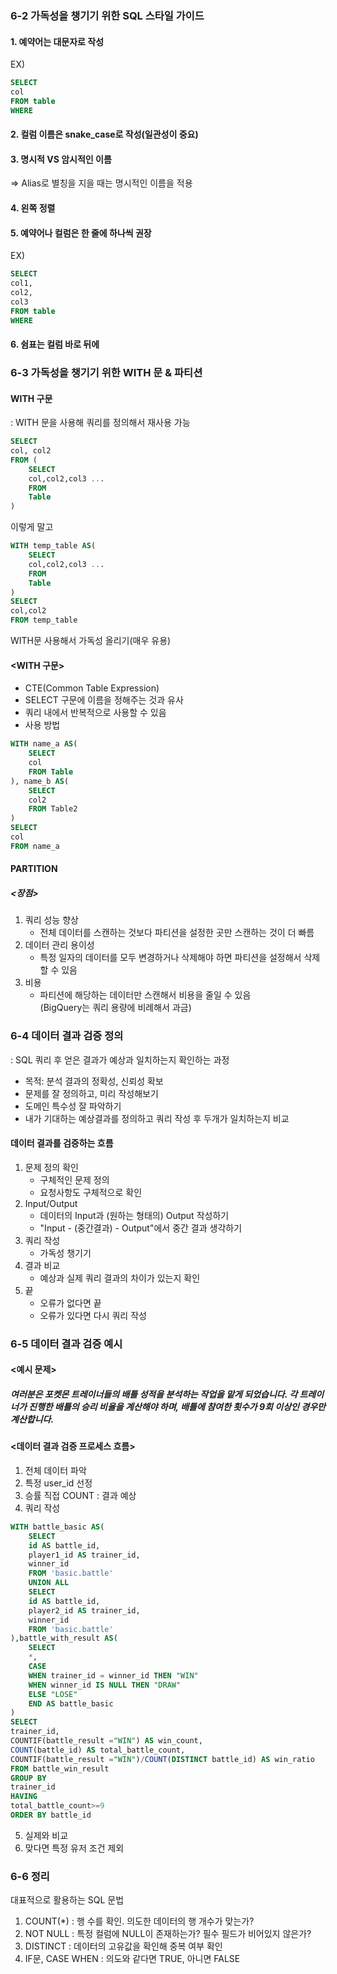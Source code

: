 ### 6-2 가독성을 챙기기 위한 SQL 스타일 가이드    
#### 1. 예약어는 대문자로 작성   
EX)   
```sql   
SELECT   
col   
FROM table   
WHERE   
```   
#### 2. 컬럼 이름은 snake_case로 작성(일관성이 중요)   
#### 3. 명시적 VS 암시적인 이름   
   => Alias로 별칭을 지을 때는 명시적인 이름을 적용   
#### 4. 왼쪽 정렬   
#### 5. 예약어나 컬럼은 한 줄에 하나씩 권장   
EX)   
```sql   
SELECT   
col1,   
col2,   
col3   
FROM table   
WHERE   
```   
#### 6. 쉼표는 컬럼 바로 뒤에   


### 6-3 가독성을 챙기기 위한 WITH 문 & 파티션      
#### WITH 구문   
: WITH 문을 사용해 쿼리를 정의해서 재사용 가능   
```sql   
SELECT   
col, col2   
FROM (   
    SELECT   
    col,col2,col3 ...   
    FROM   
    Table   
)   
```   
이렇게 말고   
```sql   
WITH temp_table AS(   
    SELECT   
    col,col2,col3 ...   
    FROM   
    Table   
)   
SELECT   
col,col2   
FROM temp_table   
```   
WITH문 사용해서 가독성 올리기(매우 유용)   

#### <WITH 구문>   
* CTE(Common Table Expression)   
* SELECT 구문에 이름을 정해주는 것과 유사   
* 쿼리 내에서 반복적으로 사용할 수 있음   
* 사용 방법   
```sql   
WITH name_a AS(   
    SELECT   
    col   
    FROM Table   
), name_b AS(   
    SELECT   
    col2   
    FROM Table2   
)   
SELECT   
col   
FROM name_a   
```   
   
#### PARTITION   
##### <장점>   
1) 쿼리 성능 향상   
   - 전체 데이터를 스캔하는 것보다 파티션을 설정한 곳만 스캔하는 것이 더 빠름   
2) 데이터 관리 용이성   
   - 특정 일자의 데이터를 모두 변경하거나 삭제해야 하면 파티션을 설정해서 삭제할 수 있음   
3) 비용   
   - 파티션에 해당하는 데이터만 스캔해서 비용을 줄일 수 있음   
(BigQuery는 쿼리 용량에 비례해서 과금)   

### 6-4 데이터 결과 검증 정의     
 : SQL 쿼리 후 얻은 결과가 예상과 일치하는지 확인하는 과정   
 * 목적: 분석 결과의 정확성, 신뢰성 확보   
 * 문제를 잘 정의하고, 미리 작성해보기   
 * 도메인 특수성 잘 파악하기   
 * 내가 기대하는 예상결과를 정의하고 쿼리 작성 후 두개가 일치하는지 비교   
   
#### 데이터 결과를 검증하는 흐름   
1) 문제 정의 확인   
   * 구체적인 문제 정의   
   * 요청사항도 구체적으로 확인   
2) Input/Output   
   * 데이터의 Input과 (원하는 형태의) Output 작성하기   
   * "Input - (중간결과) - Output"에서 중간 결과 생각하기   
3) 쿼리 작성   
   * 가독성 챙기기   
4) 결과 비교   
   * 예상과 실제 쿼리 결과의 차이가 있는지 확인   
5) 끝   
   * 오류가 없다면 끝   
   * 오류가 있다면 다시 쿼리 작성   


### 6-5 데이터 결과 검증 예시     
#### <예시 문제>   
##### 여러분은 포켓몬 트레이너들의 배틀 성적을 분석하는 작업을 맡게 되었습니다. 각 트레이너가 진행한 배틀의 승리 비율을 계산해야 하며, 배틀에 참여한 횟수가 9회 이상인 경우만 계산합니다.   

#### <데이터 결과 검증 프로세스 흐름>   
1) 전체 데이터 파악   
2) 특정 user_id 선정   
3) 승률 직접 COUNT : 결과 예상   
4) 쿼리 작성     
```sql   
WITH battle_basic AS(    
    SELECT   
    id AS battle_id,   
    player1_id AS trainer_id,   
    winner_id   
    FROM 'basic.battle'   
    UNION ALL   
    SELECT   
    id AS battle_id,   
    player2_id AS trainer_id,   
    winner_id   
    FROM 'basic.battle'   
),battle_with_result AS(   
    SELECT   
    *,   
    CASE   
    WHEN trainer_id = winner_id THEN "WIN"   
    WHEN winner_id IS NULL THEN "DRAW"   
    ELSE "LOSE"   
    END AS battle_basic   
)   
SELECT   
trainer_id,   
COUNTIF(battle_result ="WIN") AS win_count,    
COUNT(battle_id) AS total_battle_count,   
COUNTIF(battle_result ="WIN")/COUNT(DISTINCT battle_id) AS win_ratio      
FROM battle_win_result       
GROUP BY   
trainer_id     
HAVING    
total_battle_count>=9      
ORDER BY battle_id   
```   

5) 실제와 비교   
6) 맞다면 특정 유저 조건 제외   

### 6-6 정리     
대표적으로 활용하는 SQL 문법   
1) COUNT(*) : 행 수를 확인. 의도한 데이터의 행 개수가 맞는가?   
2) NOT NULL : 특정 컬럼에 NULL이 존재하는가? 필수 필드가 비어있지 않은가?   
3) DISTINCT : 데이터의 고유값을 확인해 중복 여부 확인   
4) IF문, CASE WHEN : 의도와 같다면 TRUE, 아니면 FALSE   
   

